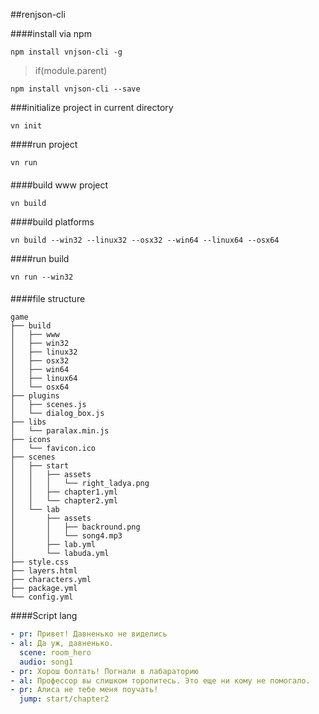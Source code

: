##renjson-cli

####install via npm
```batch
npm install vnjson-cli -g
```

>if(module.parent)

```batch 
npm install vnjson-cli --save
```

###initialize project in current directory
```batch
vn init
```

####run project
```batch
vn run
```
####

####build www project
```batch
vn build
```
####build platforms
```batch
vn build --win32 --linux32 --osx32 --win64 --linux64 --osx64
```
####run build
```batch
vn run --win32
```
####

####file structure
```batch
game
├── build
│   ├── www
│   ├── win32
│   ├── linux32
│   ├── osx32
│   ├── win64
│   ├── linux64
│   └── osx64
├── plugins
│   ├── scenes.js
│   └── dialog_box.js
├── libs
│   └── paralax.min.js
├── icons
│   └── favicon.ico
├── scenes
│   ├── start
│   │   ├── assets
│   │   │   └── right_ladya.png
│   │   ├── chapter1.yml
│   │   └── chapter2.yml
│   └── lab
│       ├── assets
│       │   ├── backround.png
│       │   └── song4.mp3
│       ├── lab.yml
│       └── labuda.yml
├── style.css
├── layers.html
├── characters.yml
├── package.yml
└── config.yml
```

####Script lang
```yaml 
- pr: Привет! Давненько не виделись
- al: Да уж, давненько.
  scene: room_hero
  audio: song1
- pr: Хорош болтать! Погнали в лабараторию
- al: Профессор вы слишком торопитесь. Это еще ни кому не помогало.
- pr: Алиса не тебе меня поучать!
  jump: start/chapter2
```